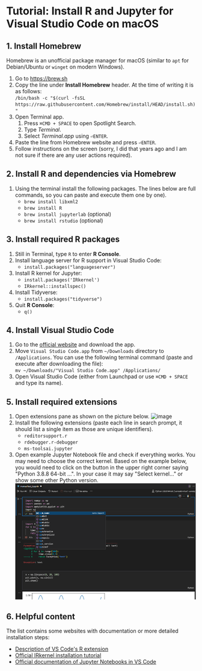 # Tutorial: Install R and Jupyter for Visual Studio Code on macOS

## 1. Install Homebrew

Homebrew is an unofficial package manager for macOS (similar to `apt` for Debian/Ubuntu or `winget` on modern Windows).

1. Go to <https://brew.sh>
2. Copy the line under **Install Homebrew** header. At the time of writing it
   is as follows:  
   `/bin/bash -c "$(curl -fsSL https://raw.githubusercontent.com/Homebrew/install/HEAD/install.sh)"`
3. Open Terminal app.
   1. Press `⌘CMD + SPACE` to open Spotlight Search.
   2. Type *Terminal*.
   3. Select *Terminal.app* using `⏎ENTER`.
4. Paste the line from Homebrew website and press `⏎ENTER`.
5. Follow instructions on the screen (sorry, I did that years ago and I am not
   sure if there are any user actions required).

## 2. Install R and dependencies via Homebrew

1. Using the terminal install the following packages. The lines below are full
   commands, so you can paste and execute them one by one).
   - `brew install libxml2`
   - `brew install R`
   - `brew install jupyterlab` (optional)
   - `brew install rstudio` (optional)

## 3. Install required R packages

1. Still in Terminal, type `R` to enter **R Console**.
2. Install language server for R support in Visual Studio Code:  
   - `install.packages("languageserver")`
3. Install R kernel for Jupyter:
   - `install.packages('IRkernel')`
   - `IRkernel::installspec()`
4. Install Tidyverse:
   - `install.packages("tidyverse")`
5. Quit **R Console**:
   - `q()`

## 4. Install Visual Studio Code

1. Go to the [official website](https://code.visualstudio.com/download) and
   download the app.
2. Move `Visual Studio Code.app` from `~/Downloads` directory to
   `/Applications`. You can use the following terminal command (paste and
   execute after downloading the file):  
   `mv ~/Downloads/"Visual Studio Code.app" /Applications/`
3. Open Visual Studio Code (either from Launchpad or use `⌘CMD + SPACE` and
   type its name).

## 5. Install required extensions

1. Open extensions pane as shown on the picture below.
   ![image](https://code.visualstudio.com/assets/docs/editor/extension-marketplace/search-for-todo-extension.png)
2. Install the following extensions (paste each line in search prompt, it should
   list a single item as those are unique identifiers).
   - `reditorsupport.r`
   - `rdebugger.r-debugger`
   - `ms-toolsai.jupyter`
3. Open example Jupyter Notebook file and check if everything works. You may
   need to choose the correct kernel. Based on the example below, you would need
   to click on the button in the upper right corner saying
   "Python 3.8.8 64-bit ...". In your case it may say "Select kernel..." or show
   some other Python version.
   ![image](https://raw.githubusercontent.com/microsoft/vscode-jupyter/main/images/Jupyter%20README/notebookui.png?)

## 6. Helpful content

The list contains some websites with documentation or more detailed installation
steps:

- [Description of VS Code's R extension](https://code.visualstudio.com/docs/languages/r)
- [Official IRkernel installation tutorial](https://irkernel.github.io/installation/)
- [Official documentation of Jupyter Notebooks in VS Code](https://code.visualstudio.com/docs/datascience/jupyter-notebooks)
